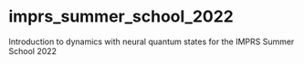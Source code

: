 # imprs_summer_school_2022
Introduction to dynamics with neural quantum states for the IMPRS Summer School 2022
